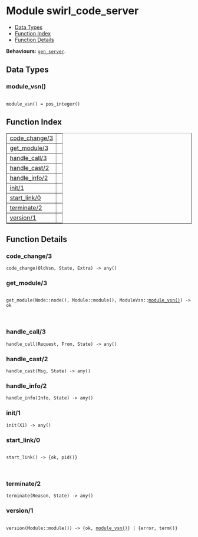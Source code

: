 

# Module swirl_code_server #
* [Data Types](#types)
* [Function Index](#index)
* [Function Details](#functions)

__Behaviours:__ [`gen_server`](gen_server.md).

<a name="types"></a>

## Data Types ##




### <a name="type-module_vsn">module_vsn()</a> ###


<pre><code>
module_vsn() = pos_integer()
</code></pre>

<a name="index"></a>

## Function Index ##


<table width="100%" border="1" cellspacing="0" cellpadding="2" summary="function index"><tr><td valign="top"><a href="#code_change-3">code_change/3</a></td><td></td></tr><tr><td valign="top"><a href="#get_module-3">get_module/3</a></td><td></td></tr><tr><td valign="top"><a href="#handle_call-3">handle_call/3</a></td><td></td></tr><tr><td valign="top"><a href="#handle_cast-2">handle_cast/2</a></td><td></td></tr><tr><td valign="top"><a href="#handle_info-2">handle_info/2</a></td><td></td></tr><tr><td valign="top"><a href="#init-1">init/1</a></td><td></td></tr><tr><td valign="top"><a href="#start_link-0">start_link/0</a></td><td></td></tr><tr><td valign="top"><a href="#terminate-2">terminate/2</a></td><td></td></tr><tr><td valign="top"><a href="#version-1">version/1</a></td><td></td></tr></table>


<a name="functions"></a>

## Function Details ##

<a name="code_change-3"></a>

### code_change/3 ###

`code_change(OldVsn, State, Extra) -> any()`

<a name="get_module-3"></a>

### get_module/3 ###

<pre><code>
get_module(Node::node(), Module::module(), ModuleVsn::<a href="#type-module_vsn">module_vsn()</a>) -&gt; ok
</code></pre>
<br />

<a name="handle_call-3"></a>

### handle_call/3 ###

`handle_call(Request, From, State) -> any()`

<a name="handle_cast-2"></a>

### handle_cast/2 ###

`handle_cast(Msg, State) -> any()`

<a name="handle_info-2"></a>

### handle_info/2 ###

`handle_info(Info, State) -> any()`

<a name="init-1"></a>

### init/1 ###

`init(X1) -> any()`

<a name="start_link-0"></a>

### start_link/0 ###

<pre><code>
start_link() -&gt; {ok, pid()}
</code></pre>
<br />

<a name="terminate-2"></a>

### terminate/2 ###

`terminate(Reason, State) -> any()`

<a name="version-1"></a>

### version/1 ###

<pre><code>
version(Module::module()) -&gt; {ok, <a href="#type-module_vsn">module_vsn()</a>} | {error, term()}
</code></pre>
<br />

